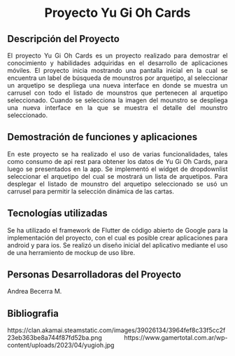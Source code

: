 <h1 align="center"> Proyecto Yu Gi Oh Cards </h1>

<h2>Descripción del Proyecto</h2>
<p align="justify">
  El proyecto Yu Gi Oh Cards es un proyecto realizado para demostrar el conocimiento y habilidades adquiridas en el desarrollo de aplicaciones móviles. El proyecto inicia mostrando una pantalla inicial en la cual se encuentra un label de búsqueda de mounstros por arquetipo, al seleccionar un arquetipo se despliega una nueva interface en donde se muestra un carrusel con todo el listado de mounstros que pertenecen al arquetipo seleccionado. Cuando se selecciona la imagen del mounstro se despliega una nueva interface en la que se muestra el detalle del mounstro seleccionado.
  </p>
<h2>Demostración de funciones y aplicaciones</h2>
<p align="justify">
 En este proyecto se ha realizado el uso de varias funcionalidades, tales como consumo de api rest para obtener los datos de Yu Gi Oh Cards, para luego se presentados en la app. Se implementó el widget de dropdownlist seleccionar el arquetipo del cual se mostrará un lista de arquetipos. Para desplegar el listado de mounstro del arquetipo seleccionado se usó un carrusel para permitir la selección dinámica de las cartas.
  </p>
<h2>Tecnologías utilizadas</h2>
<p align="justify">
 Se ha utilizado el framework de Flutter de código abierto de Google para la implementación del proyecto, con el cual es posible crear aplicaciones para android y para ios. 
  Se realizó un diseño inicial del aplicativo mediante el uso de una herramiento de mockup de uso libre.
  
  </p>

<h2>Personas Desarrolladoras del Proyecto</h2>
<p align="justify">
Andrea Becerra M.
  
  </p>

<h2>Bibliografia</h2>

<p align="justify">
  https://clan.akamai.steamstatic.com/images/39026134/3964fef8c33f5cc2f23eb363be8a744f87fd52ba.png
  https://www.gamertotal.com.ar/wp-content/uploads/2023/04/yugioh.jpg
  </p>



